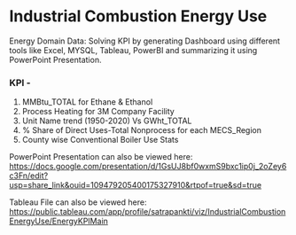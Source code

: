 # Industrial Combustion Energy Use
Energy Domain Data: Solving KPI by generating Dashboard using different tools like Excel, MYSQL, Tableau, PowerBI and summarizing it using PowerPoint Presentation.

### KPI -
1. MMBtu_TOTAL for Ethane & Ethanol 
2. Process Heating for 3M Company Facility
3. Unit Name trend (1950-2020) Vs GWht_TOTAL
4. % Share of Direct Uses-Total Nonprocess for each MECS_Region
5. County wise Conventional Boiler Use Stats

PowerPoint Presentation can also be viewed here:                                                                                                   
https://docs.google.com/presentation/d/1GsUJ8bf0wxmS9bxc1ip0j_2oZey6c3Fn/edit?usp=share_link&ouid=109479205400175327910&rtpof=true&sd=true


Tableau File can also be viewed here: https://public.tableau.com/app/profile/satrapankti/viz/IndustrialCombustionEnergyUse/EnergyKPIMain
